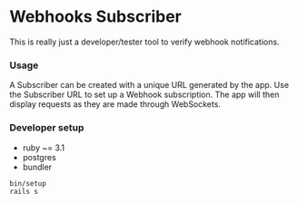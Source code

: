 # Webhooks Subscriber

This is really just a developer/tester tool to verify webhook notifications.

### Usage
A Subscriber can be created with a unique URL generated by the app. Use the Subscriber URL
to set up a Webhook subscription. The app will then display requests as they are made through WebSockets.

### Developer setup
- ruby ~= 3.1
- postgres
- bundler

```bash
bin/setup
rails s
```

